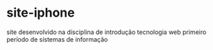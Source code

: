 # site-iphone
site desenvolvido na disciplina de introdução tecnologia web primeiro período de sistemas de informação
